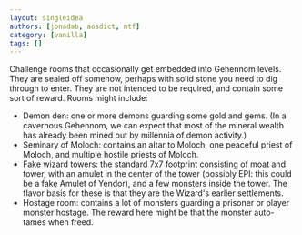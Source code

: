 ```yaml
---
layout: singleidea
authors: [jonadab, aosdict, mtf]
category: [vanilla]
tags: []
---
```

Challenge rooms that occasionally get embedded into Gehennom levels. They are sealed off somehow, perhaps with solid stone you need to dig through to enter. They are not intended to be required, and contain some sort of reward. Rooms might include:
* Demon den: one or more demons guarding some gold and gems. (In a cavernous Gehennom, we can expect that most of the mineral wealth has already been mined out by millennia of demon activity.)
* Seminary of Moloch: contains an altar to Moloch, one peaceful priest of Moloch, and multiple hostile priests of Moloch.
* Fake wizard towers: the standard 7x7 footprint consisting of moat and tower, with an amulet in the center of the tower (possibly EPI: this could be a fake Amulet of Yendor), and a few monsters inside the tower. The flavor basis for these is that they are the Wizard's earlier settlements.
* Hostage room: contains a lot of monsters guarding a prisoner or player monster hostage. The reward here might be that the monster auto-tames when freed.

